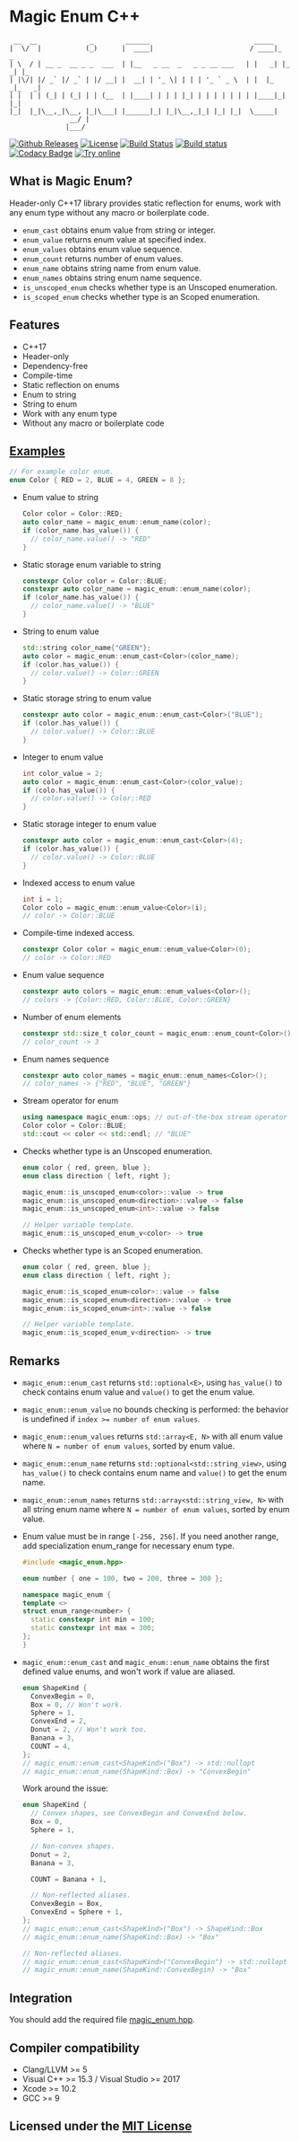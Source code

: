 # Magic Enum C++

```text
 __  __             _        ______                          _____
|  \/  |           (_)      |  ____|                        / ____|_     _
| \  / | __ _  __ _ _  ___  | |__   _ __  _   _ _ __ ___   | |   _| |_ _| |_
| |\/| |/ _` |/ _` | |/ __| |  __| | '_ \| | | | '_ ` _ \  | |  |_   _|_   _|
| |  | | (_| | (_| | | (__  | |____| | | | |_| | | | | | | | |____|_|   |_|
|_|  |_|\__,_|\__, |_|\___| |______|_| |_|\__,_|_| |_| |_|  \_____|
               __/ |
              |___/
```

[![Github Releases](https://img.shields.io/github/release/Neargye/magic_enum.svg)](https://github.com/Neargye/magic_enum/releases)
[![License](https://img.shields.io/github/license/Neargye/magic_enum.svg)](LICENSE)
[![Build Status](https://travis-ci.org/Neargye/magic_enum.svg?branch=master)](https://travis-ci.org/Neargye/magic_enum)
[![Build status](https://ci.appveyor.com/api/projects/status/0rpr966p9ssrvwu3/branch/master?svg=true)](https://ci.appveyor.com/project/Neargye/magic-enum-hf8vk/branch/master)
[![Codacy Badge](https://api.codacy.com/project/badge/Grade/64d04f150af14c3e8bd1090057b68538)](https://www.codacy.com/app/Neargye/magic_enum?utm_source=github.com&amp;utm_medium=referral&amp;utm_content=Neargye/magic_enum&amp;utm_campaign=Badge_Grade)
[![Try online](https://img.shields.io/badge/try-online-blue.svg)](https://wandbox.org/permlink/jPWeZxV1UcqvudZr)

## What is Magic Enum?

Header-only C++17 library provides static reflection for enums, work with any enum type without any macro or boilerplate code.
* `enum_cast` obtains enum value from string or integer.
* `enum_value` returns enum value at specified index.
* `enum_values` obtains enum value sequence.
* `enum_count` returns number of enum values.
* `enum_name` obtains string name from enum value.
* `enum_names` obtains string enum name sequence.
* `is_unscoped_enum` checks whether type is an Unscoped enumeration.
* `is_scoped_enum` checks whether type is an Scoped enumeration.

## Features

* C++17
* Header-only
* Dependency-free
* Compile-time
* Static reflection on enums
* Enum to string
* String to enum
* Work with any enum type
* Without any macro or boilerplate code

## [Examples](example/example.cpp)

```cpp
// For example color enum.
enum Color { RED = 2, BLUE = 4, GREEN = 8 };
```

* Enum value to string
  ```cpp
  Color color = Color::RED;
  auto color_name = magic_enum::enum_name(color);
  if (color_name.has_value()) {
    // color_name.value() -> "RED"
  }
  ```

* Static storage enum variable to string
  ```cpp
  constexpr Color color = Color::BLUE;
  constexpr auto color_name = magic_enum::enum_name(color);
  if (color_name.has_value()) {
    // color_name.value() -> "BLUE"
  }
  ```

* String to enum value
  ```cpp
  std::string color_name{"GREEN"};
  auto color = magic_enum::enum_cast<Color>(color_name);
  if (color.has_value()) {
    // color.value() -> Color::GREEN
  }
  ```

* Static storage string to enum value
  ```cpp
  constexpr auto color = magic_enum::enum_cast<Color>("BLUE");
  if (color.has_value()) {
    // color.value() -> Color::BLUE
  }
  ```

* Integer to enum value
  ```cpp
  int color_value = 2;
  auto color = magic_enum::enum_cast<Color>(color_value);
  if (colo.has_value()) {
    // color.value() -> Color::RED
  }
  ```

* Static storage integer to enum value
  ```cpp
  constexpr auto color = magic_enum::enum_cast<Color>(4);
  if (color.has_value()) {
    // color.value() -> Color::BLUE
  }
  ```

* Indexed access to enum value
  ```cpp
  int i = 1;
  Color colo = magic_enum::enum_value<Color>(i);
  // color -> Color::BLUE
  ```

* Compile-time indexed access.
  ```cpp
  constexpr Color color = magic_enum::enum_value<Color>(0);
  // color -> Color::RED
  ```

* Enum value sequence
  ```cpp
  constexpr auto colors = magic_enum::enum_values<Color>();
  // colors -> {Color::RED, Color::BLUE, Color::GREEN}
  ```

* Number of enum elements
  ```cpp
  constexpr std::size_t color_count = magic_enum::enum_count<Color>();
  // color_count -> 3
  ```

* Enum names sequence
  ```cpp
  constexpr auto color_names = magic_enum::enum_names<Color>();
  // color_names -> {"RED", "BLUE", "GREEN"}
  ```

* Stream operator for enum
  ```cpp
  using namespace magic_enum::ops; // out-of-the-box stream operator for enums.
  Color color = Color::BLUE;
  std::cout << color << std::endl; // "BLUE"
  ```

* Checks whether type is an Unscoped enumeration.
  ```cpp
  enum сolor { red, green, blue };
  enum class direction { left, right };

  magic_enum::is_unscoped_enum<color>::value -> true
  magic_enum::is_unscoped_enum<direction>::value -> false
  magic_enum::is_unscoped_enum<int>::value -> false

  // Helper variable template.
  magic_enum::is_unscoped_enum_v<color> -> true
  ```

* Checks whether type is an Scoped enumeration.
  ```cpp
  enum сolor { red, green, blue };
  enum class direction { left, right };

  magic_enum::is_scoped_enum<color>::value -> false
  magic_enum::is_scoped_enum<direction>::value -> true
  magic_enum::is_scoped_enum<int>::value -> false

  // Helper variable template.
  magic_enum::is_scoped_enum_v<direction> -> true
  ```

## Remarks

* `magic_enum::enum_cast` returns `std::optional<E>`, using `has_value()` to check contains enum value and `value()` to get the enum value.

* `magic_enum::enum_value` no bounds checking is performed: the behavior is undefined if `index >= number of enum values`.

* `magic_enum::enum_values` returns `std::array<E, N>` with all enum value where `N = number of enum values`, sorted by enum value.

* `magic_enum::enum_name` returns `std::optional<std::string_view>`, using `has_value()` to check contains enum name and `value()` to get the enum name.

* `magic_enum::enum_names` returns `std::array<std::string_view, N>` with all string enum name where `N = number of enum values`, sorted by enum value.

* Enum value must be in range `[-256, 256]`. If you need another range, add specialization enum_range for necessary enum type.
  ```cpp
  #include <magic_enum.hpp>

  enum number { one = 100, two = 200, three = 300 };

  namespace magic_enum {
  template <>
  struct enum_range<number> {
    static constexpr int min = 100;
    static constexpr int max = 300;
  };
  }
  ```

* `magic_enum::enum_cast` and `magic_enum::enum_name` obtains the first defined value enums, and won't work if value are aliased.
  ```cpp
  enum ShapeKind {
    ConvexBegin = 0,
    Box = 0, // Won't work.
    Sphere = 1,
    ConvexEnd = 2,
    Donut = 2, // Won't work too.
    Banana = 3,
    COUNT = 4,
  };
  // magic_enum::enum_cast<ShapeKind>("Box") -> std::nullopt
  // magic_enum::enum_name(ShapeKind::Box) -> "ConvexBegin"
  ```
  Work around the issue:
  ```cpp
  enum ShapeKind {
    // Convex shapes, see ConvexBegin and ConvexEnd below.
    Box = 0,
    Sphere = 1,

    // Non-convex shapes.
    Donut = 2,
    Banana = 3,

    COUNT = Banana + 1,

    // Non-reflected aliases.
    ConvexBegin = Box,
    ConvexEnd = Sphere + 1,
  };
  // magic_enum::enum_cast<ShapeKind>("Box") -> ShapeKind::Box
  // magic_enum::enum_name(ShapeKind::Box) -> "Box"

  // Non-reflected aliases.
  // magic_enum::enum_cast<ShapeKind>("ConvexBegin") -> std::nullopt
  // magic_enum::enum_name(ShapeKind::ConvexBegin) -> "Box"
  ```

## Integration

You should add the required file [magic_enum.hpp](include/magic_enum.hpp).

## Compiler compatibility

* Clang/LLVM >= 5
* Visual C++ >= 15.3 / Visual Studio >= 2017
* Xcode >= 10.2
* GCC >= 9

## Licensed under the [MIT License](LICENSE)
